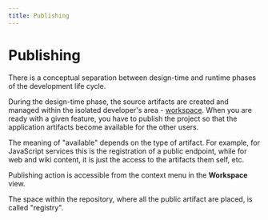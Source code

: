 ```yaml
---
title: Publishing
---
```


Publishing
===

There is a conceptual separation between design-time and runtime phases of the development life cycle.

During the design-time phase, the source artifacts are created and managed within the isolated developer's area - [workspace](../workspace/).
When you are ready with a given feature, you have to publish the project so that the application artifacts become available for the other users. 

The meaning of "available" depends on the type of artifact. For example, for JavaScript services this is the registration of a public endpoint, while for web and wiki content, it is just the access to the artifacts them self, etc.

Publishing action is accessible from the context menu in the **Workspace** view.

The space within the repository, where all the public artifact are placed, is called "registry".

